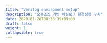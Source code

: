 ```yaml
---
title: "Verilog enviroment setup"
description: "오픈소스 기반 베릴로그 환경설정 구축"
date: 2020-01-28T00:36:39+09:00
draft: false
weight: 1
collapsible: true
---
```


